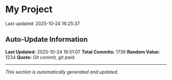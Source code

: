 # My Project


Last updated: 2025-10-24 16:25:37

















































































































































































































































































































































































































































































































































































































































































































































































































































































































































































































































































































































































































































































































































































































































































































































































































































































































































































































































































































































































































































































































































































































## Auto-Update Information

**Last Updated:** 2025-10-24 16:51:07
**Total Commits:** 1738
**Random Value:** 1234
**Quote:** _Git commit, git paid._

---
_This section is automatically generated and updated._